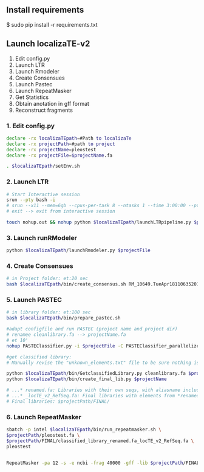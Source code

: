 

## Install requirements

$ sudo pip install -r requirements.txt

## Launch localizaTE-v2

1. Edit config.py
2. Launch LTR
3. Launch Rmodeler
4. Create Consensues
5. Launch Pastec
6. Launch RepeatMasker
7. Get Statistics
8. Obtain anotation in gff format
9. Reconstruct fragments


### 1. Edit config.py
```bash
declare -rx localizaTEpath=#Path to localizaTe
declare -rx projectPath=#path to project
declare -rx projectName=pleostest
declare -rx projectFile=$projectName.fa

. $localizaTEpath/setEnv.sh
```

### 2. Launch LTR
```bash
# Start Interactive session
srun --pty bash -i
# srun --x11 --mem=6gb --cpus-per-task 8 --ntasks 1 --time 3:00:00 --pty bash -i
# exit --> exit from interactive session

touch nohup.out && nohup python $localizaTEpath/launchLTRpipeline.py $projectFile &
```


### 3. Launch runRModeler
```bash
python $localizaTEpath/launchRmodeler.py $projectFile
```

### 4. Create Consensues
```bash
# in Project folder: et:20 sec
bash $localizaTEpath/bin/create_consensus.sh RM_10649.TueApr181106352017 &
```

### 5. Launch PASTEC
````bash
# in library folder: et:100 sec
bash $localizaTEpath/bin/prepare_pastec.sh
````

````bash
#adapt configfile and run PASTEC (project name and project dir)
# renamee cleanlibrary.fa --> projectName.fa
# et 10'
nohup PASTEClassifier.py -i $projectFile -C PASTEClassifier_parallelized.cfg -p &

#get classified library:
# Manually revise the "unknown_elements.txt" file to be sure nothing is left and obtain final library, including reference fungal ClassII elements

python $localizaTEpath/bin/GetclassifiedLibrary.py cleanlibrary.fa $projectName.classif
python $localizaTEpath/bin/create_final_lib.py $projectName

# ...* renamed.fa: Libraries with their own seqs, with aliasname included
# ...* _locTE_v2_RefSeq.fa: Final libraries with elements from *renamed + ClassII
# Final libraries: $projectPath/FINAL/
````

### 6. Launch RepeatMasker
````bash
sbatch -p intel $localizaTEpath/bin/run_repeatmasker.sh \
$projectPath/pleostest.fa \
$projectPath/FINAL/classified_library_renamed.fa_locTE_v2_RefSeq.fa \
pleostest


RepeatMasker -pa 12 -s -e ncbi -frag 40000 -gff -lib $projectPath/FINAL/classified_library_renamed.fa_locTE_v2_RefSeq.fa $projectPath/pleostest.fa

````
